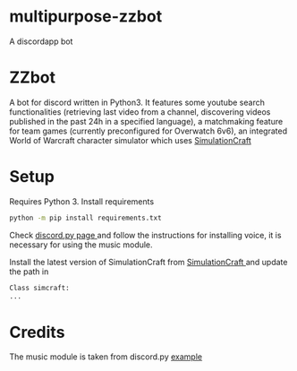# multipurpose-zzbot
A discordapp bot 

<h1> ZZbot </h1> 
A bot for discord written in Python3. It features some youtube search functionalities (retrieving last video from a channel, discovering
videos published in the past 24h in a specified language), a matchmaking feature for team games (currently preconfigured for
Overwatch 6v6), an integrated World of Warcraft character simulator which uses <a href="https://www.simulationcraft.org/"> SimulationCraft </a>

<h1> Setup </h1>
Requires Python 3. Install requirements

```sh
python -m pip install requirements.txt
```

Check <a href="https://github.com/Rapptz/discord.py"> discord.py page </a> and follow the instructions for installing voice, it is necessary for using the music module. 

Install the latest version of SimulationCraft from <a href="https://www.simulationcraft.org/"> SimulationCraft </a> and update the path in
```python
Class simcraft:
...
```

<h1> Credits </h1>

The music module is taken from discord.py  <a href="https://github.com/Rapptz/discord.py/blob/async/examples/playlist.py">example</a>
